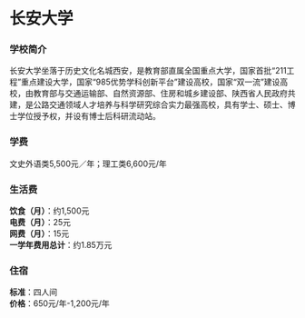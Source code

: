 # 长安大学
### 学校简介
长安大学坐落于历史文化名城西安，是教育部直属全国重点大学，国家首批“211工程”重点建设大学，国家“985优势学科创新平台”建设高校，国家“双一流”建设高校，由教育部与交通运输部、自然资源部、住房和城乡建设部、陕西省人民政府共建，是公路交通领域人才培养与科学研究综合实力最强高校，具有学士、硕士、博士学位授予权，并设有博士后科研流动站。

### 学费
文史外语类5,500元／年；理工类6,600元/年

### 生活费
**饮食（月）**：约1,500元  
**电费（月）**：25元  
**网费（月）**：15元  
**一学年费用总计**：约1.85万元  

### 住宿
**标准**：四人间  
**价格**：650元/年-1,200元/年  
